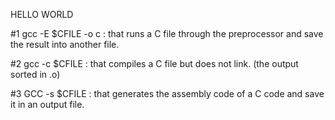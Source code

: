 HELLO WORLD

#1 gcc -E $CFILE -o c : that runs a C file through the preprocessor and save the result into another file.

#2 gcc -c $CFILE : that compiles a C file but does not link. (the output sorted in .o)

#3 GCC -s $CFILE :  that generates the assembly code of a C code and save it in an output file.
